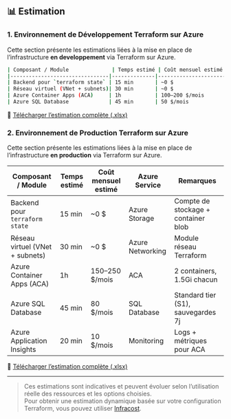 ## 📊 Estimation

### 1. Environnement de Développement Terraform sur Azure

Cette section présente les estimations liées à la mise en place de l’infrastructure **en developpement** via Terraform sur Azure.
```bash
| Composant / Module              | Temps estimé | Coût mensuel estimé | Azure Service       | Remarques                           |
|--------------------------------|--------------|----------------------|----------------------|-------------------------------------|
| Backend pour `terraform state` | 15 min       | ~0 $                 | Azure Storage        | Compte de stockage + container blob |
| Réseau virtuel (VNet + subnets)| 30 min       | ~0 $                 | Azure Networking     | Module réseau Terraform             |
| Azure Container Apps (ACA)     | 1h           | 100–200 $/mois       | ACA                  | Sans re – 1.5Gi                     |
| Azure SQL Database             | 45 min       | 50 $/mois            | SQL Database         | Niveau basique / B_Standard_B1ms    |
```
📁 [Télécharger l’estimation complète (.xlsx)](./docs/devEnvEstimate.xlsx)

### 2. Environnement de Production Terraform sur Azure

Cette section présente les estimations liées à la mise en place de l’infrastructure **en production** via Terraform sur Azure.

| Composant / Module              | Temps estimé | Coût mensuel estimé | Azure Service       | Remarques                            |
|--------------------------------|--------------|----------------------|---------------------|--------------------------------------|
| Backend pour `terraform state` | 15 min       | ~0 $                 | Azure Storage       | Compte de stockage + container blob  |
| Réseau virtuel (VNet + subnets)| 30 min       | ~0 $                 | Azure Networking    | Module réseau Terraform              |
| Azure Container Apps (ACA)     | 1h           | 150–250 $/mois       | ACA                 | 2 containers, 1.5Gi chacun           |
| Azure SQL Database             | 45 min       | 80 $/mois            | SQL Database        | Standard tier (S1), sauvegardes 7j   |
| Azure Application Insights     | 20 min       | 10 $/mois            | Monitoring          | Logs + métriques pour ACA            |

📁 [Télécharger l’estimation complète (.xlsx)](./docs/prodEnvEstimate.xlsx)

---

> Ces estimations sont indicatives et peuvent évoluer selon l’utilisation réelle des ressources et les options choisies.  
> Pour obtenir une estimation dynamique basée sur votre configuration Terraform, vous pouvez utiliser [Infracost](https://www.infracost.io/).
